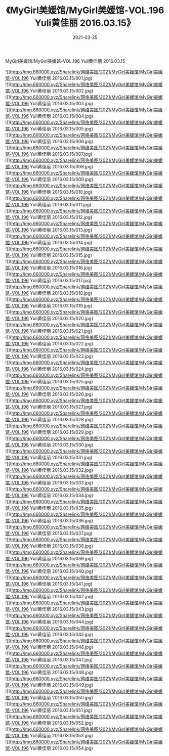 ﻿---
layout: post
title:  《MyGirl美媛馆/MyGirl美媛馆-VOL.196 Yuli黄佳丽 2016.03.15》
date:   2021-03-25
img: http://img.660000.xyz/Sharelink/网络美图/2021/MyGirl美媛馆/MyGirl美媛馆-VOL.196 Yuli黄佳丽 2016.03.15/000.jpg
categories: [美女, 清纯, 唯美]
---

MyGirl美媛馆/MyGirl美媛馆-VOL.196 Yuli黄佳丽 2016.03.15

 ![](http://img.660000.xyz/Sharelink/网络美图/2021/MyGirl美媛馆/MyGirl美媛馆-VOL.196 Yuli黄佳丽 2016.03.15/001.jpg) <br>![](http://img.660000.xyz/Sharelink/网络美图/2021/MyGirl美媛馆/MyGirl美媛馆-VOL.196 Yuli黄佳丽 2016.03.15/002.jpg) <br>![](http://img.660000.xyz/Sharelink/网络美图/2021/MyGirl美媛馆/MyGirl美媛馆-VOL.196 Yuli黄佳丽 2016.03.15/003.jpg) <br>![](http://img.660000.xyz/Sharelink/网络美图/2021/MyGirl美媛馆/MyGirl美媛馆-VOL.196 Yuli黄佳丽 2016.03.15/004.jpg) <br>![](http://img.660000.xyz/Sharelink/网络美图/2021/MyGirl美媛馆/MyGirl美媛馆-VOL.196 Yuli黄佳丽 2016.03.15/005.jpg) <br>![](http://img.660000.xyz/Sharelink/网络美图/2021/MyGirl美媛馆/MyGirl美媛馆-VOL.196 Yuli黄佳丽 2016.03.15/006.jpg) <br>![](http://img.660000.xyz/Sharelink/网络美图/2021/MyGirl美媛馆/MyGirl美媛馆-VOL.196 Yuli黄佳丽 2016.03.15/007.jpg) <br>![](http://img.660000.xyz/Sharelink/网络美图/2021/MyGirl美媛馆/MyGirl美媛馆-VOL.196 Yuli黄佳丽 2016.03.15/008.jpg) <br>![](http://img.660000.xyz/Sharelink/网络美图/2021/MyGirl美媛馆/MyGirl美媛馆-VOL.196 Yuli黄佳丽 2016.03.15/009.jpg) <br>![](http://img.660000.xyz/Sharelink/网络美图/2021/MyGirl美媛馆/MyGirl美媛馆-VOL.196 Yuli黄佳丽 2016.03.15/010.jpg) <br>![](http://img.660000.xyz/Sharelink/网络美图/2021/MyGirl美媛馆/MyGirl美媛馆-VOL.196 Yuli黄佳丽 2016.03.15/011.jpg) <br>![](http://img.660000.xyz/Sharelink/网络美图/2021/MyGirl美媛馆/MyGirl美媛馆-VOL.196 Yuli黄佳丽 2016.03.15/012.jpg) <br>![](http://img.660000.xyz/Sharelink/网络美图/2021/MyGirl美媛馆/MyGirl美媛馆-VOL.196 Yuli黄佳丽 2016.03.15/013.jpg) <br>![](http://img.660000.xyz/Sharelink/网络美图/2021/MyGirl美媛馆/MyGirl美媛馆-VOL.196 Yuli黄佳丽 2016.03.15/014.jpg) <br>![](http://img.660000.xyz/Sharelink/网络美图/2021/MyGirl美媛馆/MyGirl美媛馆-VOL.196 Yuli黄佳丽 2016.03.15/015.jpg) <br>![](http://img.660000.xyz/Sharelink/网络美图/2021/MyGirl美媛馆/MyGirl美媛馆-VOL.196 Yuli黄佳丽 2016.03.15/016.jpg) <br>![](http://img.660000.xyz/Sharelink/网络美图/2021/MyGirl美媛馆/MyGirl美媛馆-VOL.196 Yuli黄佳丽 2016.03.15/017.jpg) <br>![](http://img.660000.xyz/Sharelink/网络美图/2021/MyGirl美媛馆/MyGirl美媛馆-VOL.196 Yuli黄佳丽 2016.03.15/018.jpg) <br>![](http://img.660000.xyz/Sharelink/网络美图/2021/MyGirl美媛馆/MyGirl美媛馆-VOL.196 Yuli黄佳丽 2016.03.15/019.jpg) <br>![](http://img.660000.xyz/Sharelink/网络美图/2021/MyGirl美媛馆/MyGirl美媛馆-VOL.196 Yuli黄佳丽 2016.03.15/020.jpg) <br>![](http://img.660000.xyz/Sharelink/网络美图/2021/MyGirl美媛馆/MyGirl美媛馆-VOL.196 Yuli黄佳丽 2016.03.15/021.jpg) <br>![](http://img.660000.xyz/Sharelink/网络美图/2021/MyGirl美媛馆/MyGirl美媛馆-VOL.196 Yuli黄佳丽 2016.03.15/022.jpg) <br>![](http://img.660000.xyz/Sharelink/网络美图/2021/MyGirl美媛馆/MyGirl美媛馆-VOL.196 Yuli黄佳丽 2016.03.15/023.jpg) <br>![](http://img.660000.xyz/Sharelink/网络美图/2021/MyGirl美媛馆/MyGirl美媛馆-VOL.196 Yuli黄佳丽 2016.03.15/024.jpg) <br>![](http://img.660000.xyz/Sharelink/网络美图/2021/MyGirl美媛馆/MyGirl美媛馆-VOL.196 Yuli黄佳丽 2016.03.15/025.jpg) <br>![](http://img.660000.xyz/Sharelink/网络美图/2021/MyGirl美媛馆/MyGirl美媛馆-VOL.196 Yuli黄佳丽 2016.03.15/026.jpg) <br>![](http://img.660000.xyz/Sharelink/网络美图/2021/MyGirl美媛馆/MyGirl美媛馆-VOL.196 Yuli黄佳丽 2016.03.15/027.jpg) <br>![](http://img.660000.xyz/Sharelink/网络美图/2021/MyGirl美媛馆/MyGirl美媛馆-VOL.196 Yuli黄佳丽 2016.03.15/028.jpg) <br>![](http://img.660000.xyz/Sharelink/网络美图/2021/MyGirl美媛馆/MyGirl美媛馆-VOL.196 Yuli黄佳丽 2016.03.15/029.jpg) <br>![](http://img.660000.xyz/Sharelink/网络美图/2021/MyGirl美媛馆/MyGirl美媛馆-VOL.196 Yuli黄佳丽 2016.03.15/030.jpg) <br>![](http://img.660000.xyz/Sharelink/网络美图/2021/MyGirl美媛馆/MyGirl美媛馆-VOL.196 Yuli黄佳丽 2016.03.15/031.jpg) <br>![](http://img.660000.xyz/Sharelink/网络美图/2021/MyGirl美媛馆/MyGirl美媛馆-VOL.196 Yuli黄佳丽 2016.03.15/032.jpg) <br>![](http://img.660000.xyz/Sharelink/网络美图/2021/MyGirl美媛馆/MyGirl美媛馆-VOL.196 Yuli黄佳丽 2016.03.15/033.jpg) <br>![](http://img.660000.xyz/Sharelink/网络美图/2021/MyGirl美媛馆/MyGirl美媛馆-VOL.196 Yuli黄佳丽 2016.03.15/034.jpg) <br>![](http://img.660000.xyz/Sharelink/网络美图/2021/MyGirl美媛馆/MyGirl美媛馆-VOL.196 Yuli黄佳丽 2016.03.15/035.jpg) <br>![](http://img.660000.xyz/Sharelink/网络美图/2021/MyGirl美媛馆/MyGirl美媛馆-VOL.196 Yuli黄佳丽 2016.03.15/036.jpg) <br>![](http://img.660000.xyz/Sharelink/网络美图/2021/MyGirl美媛馆/MyGirl美媛馆-VOL.196 Yuli黄佳丽 2016.03.15/037.jpg) <br>![](http://img.660000.xyz/Sharelink/网络美图/2021/MyGirl美媛馆/MyGirl美媛馆-VOL.196 Yuli黄佳丽 2016.03.15/038.jpg) <br>![](http://img.660000.xyz/Sharelink/网络美图/2021/MyGirl美媛馆/MyGirl美媛馆-VOL.196 Yuli黄佳丽 2016.03.15/039.jpg) <br>![](http://img.660000.xyz/Sharelink/网络美图/2021/MyGirl美媛馆/MyGirl美媛馆-VOL.196 Yuli黄佳丽 2016.03.15/040.jpg) <br>![](http://img.660000.xyz/Sharelink/网络美图/2021/MyGirl美媛馆/MyGirl美媛馆-VOL.196 Yuli黄佳丽 2016.03.15/041.jpg) <br>![](http://img.660000.xyz/Sharelink/网络美图/2021/MyGirl美媛馆/MyGirl美媛馆-VOL.196 Yuli黄佳丽 2016.03.15/042.jpg) <br>![](http://img.660000.xyz/Sharelink/网络美图/2021/MyGirl美媛馆/MyGirl美媛馆-VOL.196 Yuli黄佳丽 2016.03.15/043.jpg) <br>![](http://img.660000.xyz/Sharelink/网络美图/2021/MyGirl美媛馆/MyGirl美媛馆-VOL.196 Yuli黄佳丽 2016.03.15/044.jpg) <br>![](http://img.660000.xyz/Sharelink/网络美图/2021/MyGirl美媛馆/MyGirl美媛馆-VOL.196 Yuli黄佳丽 2016.03.15/045.jpg) <br>![](http://img.660000.xyz/Sharelink/网络美图/2021/MyGirl美媛馆/MyGirl美媛馆-VOL.196 Yuli黄佳丽 2016.03.15/046.jpg) <br>![](http://img.660000.xyz/Sharelink/网络美图/2021/MyGirl美媛馆/MyGirl美媛馆-VOL.196 Yuli黄佳丽 2016.03.15/047.jpg) <br>![](http://img.660000.xyz/Sharelink/网络美图/2021/MyGirl美媛馆/MyGirl美媛馆-VOL.196 Yuli黄佳丽 2016.03.15/048.jpg) <br>![](http://img.660000.xyz/Sharelink/网络美图/2021/MyGirl美媛馆/MyGirl美媛馆-VOL.196 Yuli黄佳丽 2016.03.15/049.jpg) <br>![](http://img.660000.xyz/Sharelink/网络美图/2021/MyGirl美媛馆/MyGirl美媛馆-VOL.196 Yuli黄佳丽 2016.03.15/050.jpg) <br>![](http://img.660000.xyz/Sharelink/网络美图/2021/MyGirl美媛馆/MyGirl美媛馆-VOL.196 Yuli黄佳丽 2016.03.15/051.jpg) <br>![](http://img.660000.xyz/Sharelink/网络美图/2021/MyGirl美媛馆/MyGirl美媛馆-VOL.196 Yuli黄佳丽 2016.03.15/052.jpg) <br>![](http://img.660000.xyz/Sharelink/网络美图/2021/MyGirl美媛馆/MyGirl美媛馆-VOL.196 Yuli黄佳丽 2016.03.15/053.jpg) <br>![](http://img.660000.xyz/Sharelink/网络美图/2021/MyGirl美媛馆/MyGirl美媛馆-VOL.196 Yuli黄佳丽 2016.03.15/054.jpg) <br>